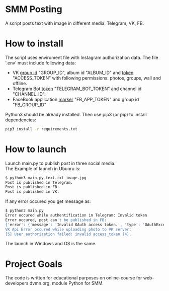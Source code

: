 # SMM Posting
A script posts text with image in different media: Telegram, VK, FB.

# How to install
The script uses enviroment file with Instagram authorization data. The file '.env' must include following data:
- VK [group id](http://regvk.com/id/) "GROUP_ID", album id "ALBUM_ID" and [token](https://vk.com/dev/implicit_flow_user) "ACCESS_TOKEN" with following permissions: photos, groups, wall and offline. 
- Telegram Bot [token](https://smmplanner.com/blog/otlozhennyj-posting-v-telegram/) "TELEGRAM_BOT_TOKEN" and channel id "CHANNEL_ID".
- FaceBook application [marker](https://developers.facebook.com/tools/explorer/) "FB_APP_TOKEN" and group id "FB_GROUP_ID"

Python3 should be already installed. Then use pip3 (or pip) to install dependencies:

```bash
pip3 install -r requirements.txt
```

# How to launch
Launch main.py to publish post in three social media.  
The Example of launch in Ubunru is:

```bash
$ python3 main.py text.txt image.jpg
Post is published in Telegram.
Post is published in FB.
Post is published in VK.
```
If any error occured you get message as:

```bash
$ python3 main.py
Error occured while authentification in Telegram: Invalid token
Error occured, post can't be published in FB:
{'error': {'message': 'Invalid OAuth access token.', 'type': 'OAuthException', 'code': 190, 'fbtrace_id': 'AGiMx-CZhK7lVqDmG3gx9Ua'}}
VK Api Error occured while uploading photo to VK server:
[5] User authorization failed: invalid access_token (4).
```
The launch in Windows and OS is the same.

# Project Goals

The code is written for educational purposes on online-course for web-developers dvmn.org, module Python for SMM.
